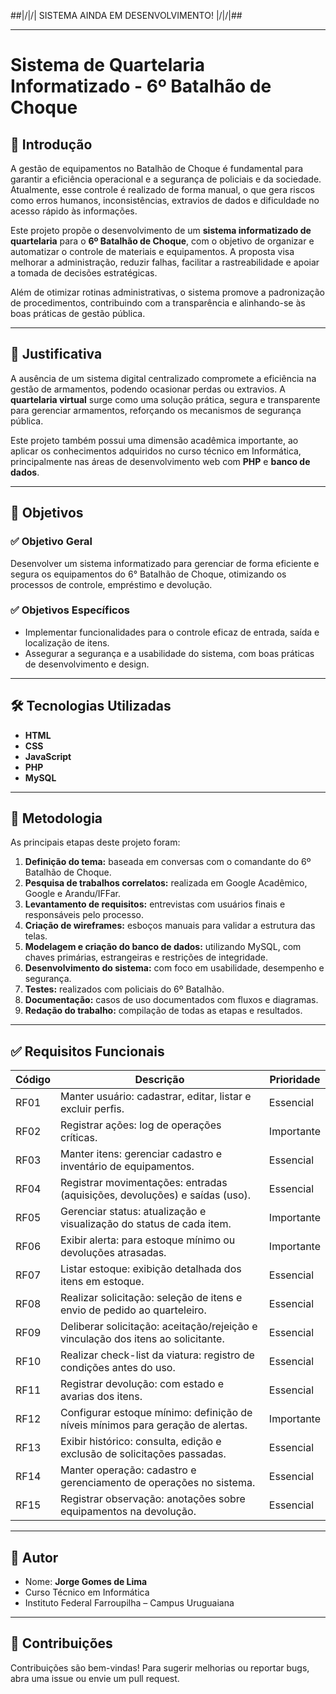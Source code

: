 ##|/\|/\| SISTEMA AINDA EM DESENVOLVIMENTO! |/\|/\|##

---

# Sistema de Quartelaria Informatizado - 6º Batalhão de Choque

## 📖 Introdução

A gestão de equipamentos no Batalhão de Choque é fundamental para garantir a eficiência operacional e a segurança de policiais e da sociedade. Atualmente, esse controle é realizado de forma manual, o que gera riscos como erros humanos, inconsistências, extravios de dados e dificuldade no acesso rápido às informações.

Este projeto propõe o desenvolvimento de um **sistema informatizado de quartelaria** para o **6º Batalhão de Choque**, com o objetivo de organizar e automatizar o controle de materiais e equipamentos. A proposta visa melhorar a administração, reduzir falhas, facilitar a rastreabilidade e apoiar a tomada de decisões estratégicas.

Além de otimizar rotinas administrativas, o sistema promove a padronização de procedimentos, contribuindo com a transparência e alinhando-se às boas práticas de gestão pública.

---

## 🎯 Justificativa

A ausência de um sistema digital centralizado compromete a eficiência na gestão de armamentos, podendo ocasionar perdas ou extravios. A **quartelaria virtual** surge como uma solução prática, segura e transparente para gerenciar armamentos, reforçando os mecanismos de segurança pública.

Este projeto também possui uma dimensão acadêmica importante, ao aplicar os conhecimentos adquiridos no curso técnico em Informática, principalmente nas áreas de desenvolvimento web com **PHP** e **banco de dados**.

---

## 🎯 Objetivos

### ✅ Objetivo Geral

Desenvolver um sistema informatizado para gerenciar de forma eficiente e segura os equipamentos do 6° Batalhão de Choque, otimizando os processos de controle, empréstimo e devolução.

### ✅ Objetivos Específicos

* Implementar funcionalidades para o controle eficaz de entrada, saída e localização de itens.
* Assegurar a segurança e a usabilidade do sistema, com boas práticas de desenvolvimento e design.

---

## 🛠️ Tecnologias Utilizadas

* **HTML**
* **CSS**
* **JavaScript**
* **PHP**
* **MySQL**

---

## 📝 Metodologia

As principais etapas deste projeto foram:

1. **Definição do tema:** baseada em conversas com o comandante do 6º Batalhão de Choque.
2. **Pesquisa de trabalhos correlatos:** realizada em Google Acadêmico, Google e Arandu/IFFar.
3. **Levantamento de requisitos:** entrevistas com usuários finais e responsáveis pelo processo.
4. **Criação de wireframes:** esboços manuais para validar a estrutura das telas.
5. **Modelagem e criação do banco de dados:** utilizando MySQL, com chaves primárias, estrangeiras e restrições de integridade.
6. **Desenvolvimento do sistema:** com foco em usabilidade, desempenho e segurança.
7. **Testes:** realizados com policiais do 6º Batalhão.
8. **Documentação:** casos de uso documentados com fluxos e diagramas.
9. **Redação do trabalho:** compilação de todas as etapas e resultados.

---

## ✅ Requisitos Funcionais

| Código | Descrição                                                                        | Prioridade |
| ------ | -------------------------------------------------------------------------------- | ---------- |
| RF01   | Manter usuário: cadastrar, editar, listar e excluir perfis.                      | Essencial  |
| RF02   | Registrar ações: log de operações críticas.                                      | Importante |
| RF03   | Manter itens: gerenciar cadastro e inventário de equipamentos.                   | Essencial  |
| RF04   | Registrar movimentações: entradas (aquisições, devoluções) e saídas (uso).       | Essencial  |
| RF05   | Gerenciar status: atualização e visualização do status de cada item.             | Importante |
| RF06   | Exibir alerta: para estoque mínimo ou devoluções atrasadas.                      | Importante |
| RF07   | Listar estoque: exibição detalhada dos itens em estoque.                         | Essencial  |
| RF08   | Realizar solicitação: seleção de itens e envio de pedido ao quarteleiro.         | Essencial  |
| RF09   | Deliberar solicitação: aceitação/rejeição e vinculação dos itens ao solicitante. | Essencial  |
| RF10   | Realizar check-list da viatura: registro de condições antes do uso.              | Essencial  |
| RF11   | Registrar devolução: com estado e avarias dos itens.                             | Essencial  |
| RF12   | Configurar estoque mínimo: definição de níveis mínimos para geração de alertas.  | Importante |
| RF13   | Exibir histórico: consulta, edição e exclusão de solicitações passadas.          | Essencial  |
| RF14   | Manter operação: cadastro e gerenciamento de operações no sistema.               | Essencial  |
| RF15   | Registrar observação: anotações sobre equipamentos na devolução.                 | Essencial  |

---

## 👤 Autor

* Nome: **Jorge Gomes de Lima**
* Curso Técnico em Informática
* Instituto Federal Farroupilha – Campus Uruguaiana

---

## 🚀 Contribuições

Contribuições são bem-vindas! Para sugerir melhorias ou reportar bugs, abra uma issue ou envie um pull request.

